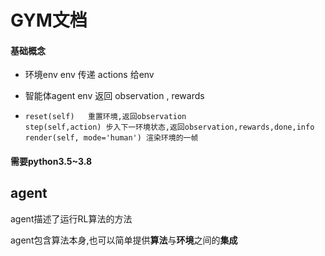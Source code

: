 # GYM文档

#### 基础概念

* 环境env   env 传递 actions 给env

* 智能体agent   env 返回 observation , rewards

* ```
  reset(self)	重置环境,返回observation
  step(self,action) 步入下一环境状态,返回observation,rewards,done,info
  render(self, mode='human') 渲染环境的一帧
  ```

#### 需要python3.5~3.8

## agent

agent描述了运行RL算法的方法

agent包含算法本身,也可以简单提供**算法**与**环境**之间的**集成**
